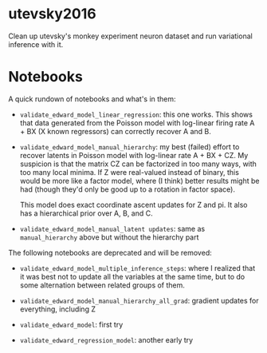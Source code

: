 # utevsky2016

Clean up utevsky's monkey experiment neuron dataset and run variational inference with it.

# Notebooks
A quick rundown of notebooks and what's in them:

- `validate_edward_model_linear_regression`: this one works. This shows that data generated from the Poisson model with log-linear firing rate A + BX (X known regressors) can correctly recover A and B.
- `validate_edward_model_manual_hierarchy`: my best (failed) effort to recover latents in Poisson model with log-linear rate A + BX + CZ. My suspicion is that the matrix CZ can be factorized in too many ways, with too many local minima. If Z were real-valued instead of binary, this would be more like a factor model, where (I think) better results might be had (though they'd only be good up to a rotation in factor space).

  This model does exact coordinate ascent updates for Z and pi. It also has a hierarchical prior over A, B, and C.
- `validate_edward_model_manual_latent updates`: same as `manual_hierarchy` above but without the hierarchy part

The following notebooks are deprecated and will be removed:

- `validate_edward_model_multiple_inference_steps`: where I realized that it was best not to update all the variables at the same time, but to do some alternation between related groups of them.
- `validate_edward_model_manual_hierarchy_all_grad`: gradient updates for everything, including Z

- `validate_edward_model`: first try
- `validate_edward_regression_model`: another early try
